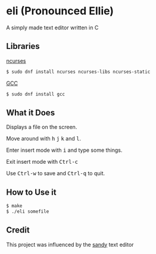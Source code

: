 # eli (Pronounced Ellie)

A simply made text editor written in C

## Libraries

[ncurses](https://www.gnu.org/software/ncurses/ncurses.html)

```bash
$ sudo dnf install ncurses ncurses-libs ncurses-static
```

[GCC](http://gcc.gnu.org/)

```bash
$ sudo dnf install gcc
```

## What it Does

Displays a file on the screen.

Move around with <kbd>h</kbd> <kbd>j</kbd> <kbd>k</kbd> and <kbd>l</kbd>.

Enter insert mode with <kbd>i</kbd> and type some things.

Exit insert mode with <kbd>Ctrl-c</kbd>

Use <kbd>Ctrl-w</kbd> to save and <kbd>Ctrl-q</kbd> to quit.

## How to Use it

```bash
$ make
$ ./eli somefile
```

## Credit

This project was influenced by the [sandy](http://tools.suckless.org/sandy) text editor
